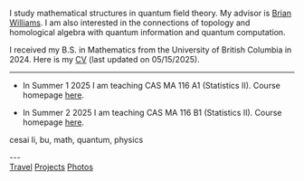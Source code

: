 I study mathematical structures in quantum field theory.  My advisor is [Brian Williams](https://brianrwilliams.github.io/).   I am also interested in the connections of topology and homological algebra  with quantum information and quantum computation. 

I received my B.S. in Mathematics from the University of British Columbia in 2024.  Here is my [CV](link) (last updated on 05/15/2025).

---

- In Summer 1 2025 I am teaching CAS MA 116 A1 (Statistics II).  Course homepage [here](/courses/25s1ma116/). 

- In Summer 2 2025 I am teaching CAS MA 116 B1 (Statistics II).  Course homepage [here](link). 

<!---
![image](link)
--->
<p id="keywords"> cesai li, bu, math, quantum, physics </p>
---
<div class="bottomlinks">
         <a href="/travel">Travel</a> 
      <a href="/projects">Projects</a> 
      <a href="/photos">Photos</a>
</div>


